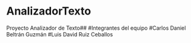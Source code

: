 # AnalizadorTexto
Proyecto Analizador de Texto##
#Integrantes del equipo
#Carlos Daniel Beltrán Guzmán
#Luis David Ruiz Ceballos
